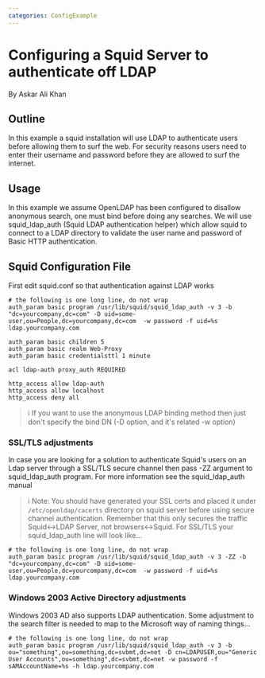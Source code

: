 ```yaml
---
categories: ConfigExample
---
```

# Configuring a Squid Server to authenticate off LDAP

By Askar Ali Khan

## Outline

In this example a squid installation will use LDAP to authenticate users
before allowing them to surf the web. For security reasons users need to
enter their username and password before they are allowed to surf the
internet.

## Usage

In this example we assume OpenLDAP has been configured to disallow
anonymous search, one must bind before doing any searches. We will use
squid_ldap_auth (Squid LDAP authentication helper) which allow squid
to connect to a LDAP directory to validate the user name and password of
Basic HTTP authentication.

## Squid Configuration File

First edit squid.conf so that authentication against LDAP works

```
# the following is one long line, do not wrap
auth_param basic program /usr/lib/squid/squid_ldap_auth -v 3 -b "dc=yourcompany,dc=com" -D uid=some-user,ou=People,dc=yourcompany,dc=com  -w password -f uid=%s ldap.yourcompany.com

auth_param basic children 5
auth_param basic realm Web-Proxy
auth_param basic credentialsttl 1 minute

acl ldap-auth proxy_auth REQUIRED

http_access allow ldap-auth
http_access allow localhost
http_access deny all
```

> ℹ️ If you want to use the anonymous LDAP binding method then just don't specify the bind DN (-D option, and it's related -w option)
    

### SSL/TLS adjustments

In case you are looking for a solution to authenticate Squid's users on
an Ldap server through a SSL/TLS secure channel then pass -ZZ argument
to squid_ldap_auth program. For more information see the
squid_ldap_auth manual

> ℹ️ Note: You should have generated your SSL certs and placed it under
`/etc/openldap/cacerts` directory on squid server before using secure
channel authentication. Remember that this only secures the traffic
Squid\<-\>LDAP Server, not browsers\<-\>Squid. For SSL/TLS your
squid_ldap_auth line will look like...

```
# the following is one long line, do not wrap
auth_param basic program /usr/lib/squid/squid_ldap_auth -v 3 -ZZ -b "dc=yourcompany,dc=com" -D uid=some-user,ou=People,dc=yourcompany,dc=com  -w password -f uid=%s ldap.yourcompany.com
```
### Windows 2003 Active Directory adjustments

Windows 2003 AD also supports LDAP authentication. Some adjustment to
the search filter is needed to map to the Microsoft way of naming
things...

```
# the following is one long line, do not wrap
auth_param basic program /usr/lib/squid/squid_ldap_auth -v 3 -b ou="something",ou=something,dc=svbmt,dc=net -D cn=LDAPUSER,ou="Generic User Accounts",ou=something",dc=svbmt,dc=net -w password -f sAMAccountName=%s -h ldap.yourcompany.com
```